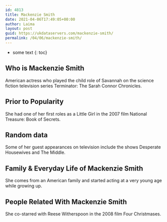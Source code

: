 ```yaml
---
id: 4813
title: Mackenzie Smith
date: 2021-04-06T17:49:05+00:00
author: Laima
layout: post
guid: https://ukdataservers.com/mackenzie-smith/
permalink: /04/06/mackenzie-smith/
---
```


* some text
{: toc}


## Who is Mackenzie Smith
                  
                  
                  
American actress who played the child role of Savannah on the science fiction television series Terminator: The Sarah Connor Chronicles.
                  
              
            
              
            
                
                
                
## Prior to Popularity
                  
                  
                  
She had one of her first roles as a Little Girl in the 2007 film National Treasure: Book of Secrets.
                  
              
            
              
            
                
                
                
## Random data
                  
                  
                  
Some of her guest appearances on television include the shows Desperate Housewives and The Middle.
                  
              
            
              
            
                
                
                
## Family & Everyday Life of Mackenzie Smith
                  
                  
                  
She comes from an American family and started acting at a very young age while growing up.
                  
              
            
              
            
                
                
                
## People Related With Mackenzie Smith
                  
                  
                  
She co-starred with Reese Witherspoon in the 2008 film Four Christmases.
                  
              
            
              
            
                
              
            
              
              
            
            
              
            
          
          
          